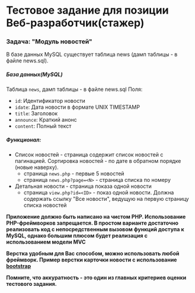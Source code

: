 # Тестовое задание для позиции Веб-разработчик(стажер) #

### Задача: "Модуль новостей" ###

В базе данных MySQL существует таблица news (дамп таблицы - в файле news.sql). 


##### База данных(MySQL) #####
Таблица `news`, дамп таблицы - в файле news.sql
Поля:

* `id`: Идентификатор новости
* `idate`: Дата новости в формате UNIX TIMESTAMP
* `title`: Заголовок
* `announce`: Краткий анонс
* `content`: Полный текст

##### Функционал: #####
* Список новостей - страница содержит список новостей с пагинацией. Сортировка новостей - по дате в обратном порядке (новые наверху).
    + страница `news.php` - первые 5 новостей
    + страница `news.php?page=<N>` - страница списка по номеру
* Детальная новости - страница показа одной новости
    + страница `view.php?id=<ID>` - показ одной новости. Должна содержать ссылку "Все новости", ведущую на первую страницу списка новостей

**Приложение должно быть написано на чистом PHP. Использование PHP-фреймворков запрещается. В простом варианте достаточно реализовать код с непосредственным вызовом функций доступа к MySQL, однако большим плюсом будет реализация с использованием модели МVC**

**Верстка удобным для Вас способом, можно использовать любой фреймворк. Пример верстки карточки новости с использование [bootstrap](https://getbootstrap.com/docs/5.0/components/card/)**

**Помните, что аккуратность - это один из главных критериев оценки тестового задания.**
